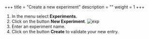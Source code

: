 +++
title = "Create a new experiment"
description = ""
weight = 1
+++

1.	In the menu select **Experiments**.
2.	Click on the button **New Experiment**.
![exp](https://agrofims.github.io/helpdocs/images/exp.png) 
3.	Enter an experiment name.
4.	Click on the button **Create** to validate your new entry.